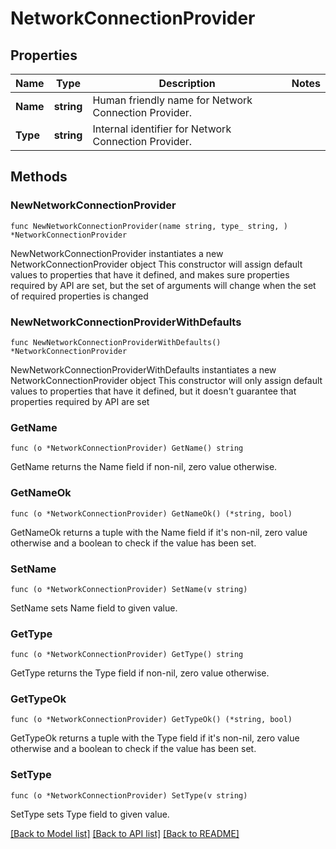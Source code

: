 # NetworkConnectionProvider

## Properties

Name | Type | Description | Notes
------------ | ------------- | ------------- | -------------
**Name** | **string** | Human friendly name for Network Connection Provider. | 
**Type** | **string** | Internal identifier for Network Connection Provider. | 

## Methods

### NewNetworkConnectionProvider

`func NewNetworkConnectionProvider(name string, type_ string, ) *NetworkConnectionProvider`

NewNetworkConnectionProvider instantiates a new NetworkConnectionProvider object
This constructor will assign default values to properties that have it defined,
and makes sure properties required by API are set, but the set of arguments
will change when the set of required properties is changed

### NewNetworkConnectionProviderWithDefaults

`func NewNetworkConnectionProviderWithDefaults() *NetworkConnectionProvider`

NewNetworkConnectionProviderWithDefaults instantiates a new NetworkConnectionProvider object
This constructor will only assign default values to properties that have it defined,
but it doesn't guarantee that properties required by API are set

### GetName

`func (o *NetworkConnectionProvider) GetName() string`

GetName returns the Name field if non-nil, zero value otherwise.

### GetNameOk

`func (o *NetworkConnectionProvider) GetNameOk() (*string, bool)`

GetNameOk returns a tuple with the Name field if it's non-nil, zero value otherwise
and a boolean to check if the value has been set.

### SetName

`func (o *NetworkConnectionProvider) SetName(v string)`

SetName sets Name field to given value.


### GetType

`func (o *NetworkConnectionProvider) GetType() string`

GetType returns the Type field if non-nil, zero value otherwise.

### GetTypeOk

`func (o *NetworkConnectionProvider) GetTypeOk() (*string, bool)`

GetTypeOk returns a tuple with the Type field if it's non-nil, zero value otherwise
and a boolean to check if the value has been set.

### SetType

`func (o *NetworkConnectionProvider) SetType(v string)`

SetType sets Type field to given value.



[[Back to Model list]](../README.md#documentation-for-models) [[Back to API list]](../README.md#documentation-for-api-endpoints) [[Back to README]](../README.md)


